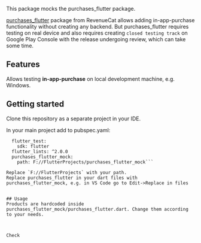 
This package mocks the purchases_flutter package. 

[purchases_flutter](https://pub.dev/packages/purchases_flutter) package from RevenueCat allows adding in-app-purchase functionality without creating any backend.
But purchases_flutter requires testing on real device and also requires creating `closed testing track` on Google Play Console with the release undergoing review, which can take some time. 

## Features

Allows testing **in-app-purchase** on local development machine, e.g. Windows. 

## Getting started

Clone this repository as a separate project in your IDE.  

In your main project add to pubspec.yaml: 
```dev_dependencies:
  flutter_test:
    sdk: flutter
  flutter_lints: ^2.0.0
  purchases_flutter_mock: 
    path: F://FlutterProjects/purchases_flutter_mock```

Replace `F://FlutterProjects` with your path.
Replace purchases_flutter in your dart files with purchases_flutter_mock, e.g. in VS Code go to Edit->Replace in files


## Usage
Products are hardcoded inside purchases_flutter_mock/purchases_flutter.dart. Change them according to your needs. 



Check 
